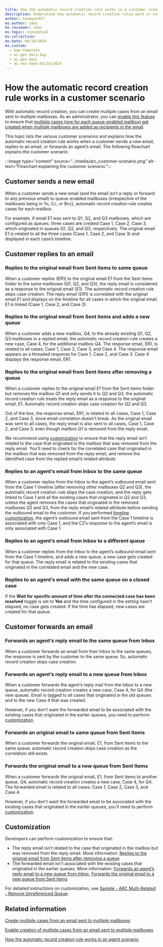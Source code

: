 ```yaml
---
title: How the automatic record creation rule works in a customer scenario
description: Understand how automatic record creation rules work in customer scenarios and learn how to customize them.
author: Soumyasd27
ms.author: sdas
ms.reviewer: sdas
ms.topic: conceptual
ms.collection:
ms.date: 04/19/2024
ms.custom:
  - bap-template
  - ai-gen-docs-bap
  - ai-gen-desc
  - ai-seo-date:03/14/2024
---
```



# How the automatic record creation rule works in a customer scenario

With automatic record creation, you can create multiple cases from an email sent to multiple mailboxes. As an administrator, you can [enable this feature](arc-multiple-cases.md#enable-creation-of-multiple-cases-from-an-email-sent-to-multiple-mailboxes) to ensure that [multiple cases (one for each queue-enabled mailbox) get created when multiple mailboxes are added as recipients in the email](arc-multiple-cases.md#how-automatic-record-creation-rules-work-to-create-multiple-cases-from-an-email-sent-to-multiple-mailboxes).

This topic lists the various customer scenarios and explains how the automatic record creation rule works when a customer sends a new email, replies to an email, or forwards an agent’s email. The following flowchart explains the customer scenario.

:::image type="content" source="../media/arc_customer-scenario.png" alt-text="Flowchart explaining the customer scenario.":::

## Customer sends a new email

When a customer sends a new email (and the email isn’t a reply or forward to any previous email) to queue-enabled mailboxes (irrespective of the mailboxes being in To, Cc, or Bcc), automatic record creation rule creates cases for each mailbox.  

For example, if email E1 was sent to Q1, Q2, and Q3 mailboxes, which are configured as queues, three cases are created Case 1, Case 2, Case 3, which originated in queues Q1, Q2, and Q3, respectively. The original email E1 is related to all the three cases (Case 1, Case 2, and Case 3) and displayed in each case’s timeline.

## Customer replies to an email

### Replies to the original email from Sent items to same queue

When a customer replies (ER1) to the original email E1 from the Sent items folder to the same mailboxes (Q1, Q2, and Q3), the reply email is considered as a response to the original email (E1). The automatic record creation rule skips case creation. The reply email (ER1) is correlated with the original email E1 and displays on the timeline for all cases in which the original email E1 is linked (Case 1, Case 2, and Case 3).

### Replies to the original email from Sent items and adds a new queue

When a customer adds a new mailbox, Q4, to the already existing Q1, Q2, Q3 mailboxes in a replied email, the automatic record creation rule creates a new case, Case 4, for the additional mailbox Q4. The response email, ER1, is related to all cases: Case 1, Case 2, Case 3, and Case 4. The response email appears as a threaded response for Case 1, Case 2, and Case 3. Case 4 displays the response email, ER1.

### Replies to the original email from Sent items after removing a queue

When a customer replies to the original email E1 from the Sent items folder but removes the mailbox Q1 and only sends it to Q2 and Q3, the automatic record creation rule treats the reply email as a response to the original email, E1. Automatic record creation skips case creation for Q2 and Q3.

Out of the box, the response email, ER1, is related to all cases, Case 1, Case 2, and Case 3, since email correlation doesn’t break. As the original email was sent to all cases, the reply email is also sent to all cases, Case 1, Case 2, and Case 3, even though mailbox Q1 is removed from the reply email.  

We recommend using [customization](#customization) to ensure that the reply email isn’t related to the case that originated in the mailbox that was removed from the reply email. You’ll need to check for the correlated case that originated in the mailbox that was removed from the reply email, and remove the identified case from the replied email’s related attribute.

### Replies to an agent’s email from Inbox to the same queue  

When a customer replies from the Inbox to the agent’s outbound email sent from the Case 1 timeline (after removing other mailboxes Q2 and Q3), the automatic record creation rule skips the case creation, and the reply gets linked to Case 1 and all the existing cases that originated in Q2 and Q3, unless the agent removes the cases that originated in the removed mailboxes Q2 and Q3, from the reply email’s related attribute before sending the outbound email to the customer. If you performed [timeline customization](arc-agent-scenario.md#timeline-customization), the agent’s outbound email sent from the Case 1 timeline is associated with only Case 1, and the C2’s response to the agent’s email is only associated with Case 1.  

### Replies to an agent’s email from Inbox to a different queue

When a customer replies from the Inbox to the agent’s outbound email sent from the Case 1 timeline, and adds a new queue, a new case gets created for that queue. The reply email is related to the existing cases that originated in the correlated email and the new case.

### Replies to an agent’s email with the same queue on a closed case

If the **Wait for specific amount of time after the connected case has been resolved** toggle is set to **Yes** and the time configured in the setting hasn’t elapsed, no case gets created. If the time has elapsed, new cases are created for that queue.

## Customer forwards an email

### Forwards an agent’s reply email to the same queue from Inbox

When a customer forwards an email from their Inbox to the same queues, the response is sent by the customer to the same queue. So, automatic record creation skips case creation.

### Forwards an agent’s reply email to a new queue from Inbox

When a customer forwards the agent’s reply mail from the Inbox to a new queue, automatic record creation creates a new case, Case 4, for Q4 (the new queue). Email is tagged to all cases that originated in the old queues and to the new Case 4 that was created.

However, if you don't want the forwarded email to be associated with the existing cases that originated in the earlier queues, you need to perform [customization](#customization).

### Forwards an original email to same queue from Sent Items

When a customer forwards the original email, E1, from Sent items to the same queue, automatic record creation skips case creation as the correlation still exists.

### Forwards the original email to a new queue from Sent Items

When a customer forwards the original email, E1, from Sent items to another queue, Q4, automatic record creation creates a new case, Case 4, for Q4. The forwarded email is related to all cases: Case 1, Case 2, Case 3, and Case 4.

However, if you don't want the forwarded email to be associated with the existing cases that originated in the earlier queues, you'll need to perform [customization](#customization).

## Customization

Developers can perform customization to ensure that:

- The reply email isn’t related to the case that originated in the mailbox but was removed from the reply email. More information: [Replies to the original email from Sent items after removing a queue](#replies-to-the-original-email-from-sent-items-after-removing-a-queue)
- The forwarded email isn't associated with the existing cases that originated in the earlier queues. More information: [Forwards an agent’s reply email to a new queue from Inbox](#forwards-an-agents-reply-email-to-a-new-queue-from-inbox), [Forwards the original email to a new queue from Sent Items](#forwards-the-original-email-to-a-new-queue-from-sent-items)

For detailed instructions on customization, see [Sample - ARC Multi-Related - Remove Unreferenced Queue](sample-arc-multiple-cases.md#sample---arc-multi-related---remove-unreferenced-queue).

## Related information

[Create multiple cases from an email sent to multiple mailboxes](arc-multiple-cases.md#create-multiple-cases-from-an-email-sent-to-multiple-mailboxes)

[Enable creation of multiple cases from an email sent to multiple mailboxes](arc-multiple-cases.md#enable-creation-of-multiple-cases-from-an-email-sent-to-multiple-mailboxes)

[How the automatic record creation rule works in an agent scenario](arc-agent-scenario.md#how-the-automatic-record-creation-rule-works-in-an-agent-scenario)
